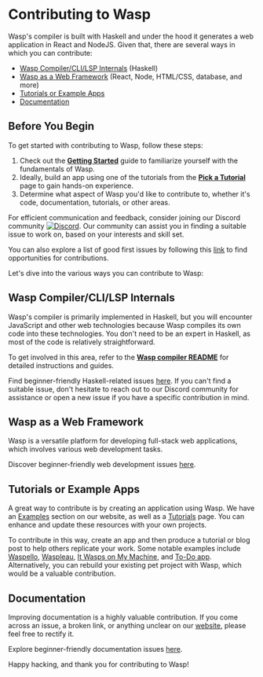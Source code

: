 # Contributing to Wasp

Wasp's compiler is built with Haskell and under the hood it generates a web application in React and NodeJS. Given that, there are several ways in which you can contribute: 
- [Wasp Compiler/CLI/LSP Internals](#wasp-compilerclilsp-internals) (Haskell)
- [Wasp as a Web Framework](#wasp-as-a-web-framework) (React, Node, HTML/CSS, database, and more)
- [Tutorials or Example Apps](#tutorials-or-example-apps)
- [Documentation](#documentation)

## Before You Begin

To get started with contributing to Wasp, follow these steps:

1. Check out the [**Getting Started**](https://wasp-lang.dev/docs) guide to familiarize yourself with the fundamentals of Wasp.
2. Ideally, build an app using one of the tutorials from the [**Pick a Tutorial**](https://wasp-lang.dev/docs/tutorials/todo-app) page to gain hands-on experience.
3. Determine what aspect of Wasp you'd like to contribute to, whether it's code, documentation, tutorials, or other areas.

For efficient communication and feedback, consider joining our Discord community [![**Discord**](https://img.shields.io/discord/686873244791210014?label=chat%20on%20discord)](https://discord.gg/rzdnErX). Our community can assist you in finding a suitable issue to work on, based on your interests and skill set.

You can also explore a list of good first issues by following this [link](https://github.com/wasp-lang/wasp/issues) to find opportunities for contributions.

Let's dive into the various ways you can contribute to Wasp:

## Wasp Compiler/CLI/LSP Internals

Wasp's compiler is primarily implemented in Haskell, but you will encounter JavaScript and other web technologies because Wasp compiles its own code into these technologies. You don't need to be an expert in Haskell, as most of the code is relatively straightforward.

To get involved in this area, refer to the [**Wasp compiler README**](https://github.com/wasp-lang/wasp/blob/main/waspc/README.md) for detailed instructions and guides.

Find beginner-friendly Haskell-related issues [here](https://github.com/wasp-lang/wasp/issues?q=is%3Aopen+is%3Aissue+label%3A%22good+first+issue%22+label%3Ahaskell). If you can't find a suitable issue, don't hesitate to reach out to our Discord community for assistance or open a new issue if you have a specific contribution in mind.

## Wasp as a Web Framework

Wasp is a versatile platform for developing full-stack web applications, which involves various web development tasks.

Discover beginner-friendly web development issues [here](https://github.com/wasp-lang/wasp/issues?q=is%3Aopen+is%3Aissue+label%3A%22good+first+issue%22+label%3Awebdev).

## Tutorials or Example Apps

A great way to contribute is by creating an application using Wasp. We have an [Examples](https://wasp-lang.dev/docs/examples) section on our website, as well as a [Tutorials](https://wasp-lang.dev/docs/tutorials/todo-app) page. You can enhance and update these resources with your own projects.

To contribute in this way, create an app and then produce a tutorial or blog post to help others replicate your work. Some notable examples include [Waspello](https://wasp-lang.dev/blog/2021/12/02/waspello), [Waspleau](https://wasp-lang.dev/blog/2022/01/27/waspleau), [It Wasps on My Machine](https://wasp-lang.dev/blog/2022/09/05/dev-excuses-app-tutorial), and [To-Do app](https://wasp-lang.dev/docs/tutorials/todo-app). Alternatively, you can rebuild your existing pet project with Wasp, which would be a valuable contribution.

## Documentation

Improving documentation is a highly valuable contribution. If you come across an issue, a broken link, or anything unclear on our [website](https://wasp-lang.dev/), please feel free to rectify it.

Explore beginner-friendly documentation issues [here](https://github.com/wasp-lang/wasp/issues?q=is%3Aopen+is%3Aissue+label%3A%22good+first+issue%22+label%3Adocumentation).

Happy hacking, and thank you for contributing to Wasp!
